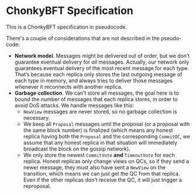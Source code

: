 # ChonkyBFT Specification

This is a ChonkyBFT specification in pseudocode.

There's a couple of considerations that are not described in the pseudo-code:

- **Network model**. Messages might be delivered out of order, but we don’t guarantee eventual delivery for *all* messages. Actually, our network only guarantees eventual delivery of the most recent message for each type. That’s because each replica only stores the last outgoing message of each type in memory, and always tries to deliver those messages whenever it reconnects with another replica.
- **Garbage collection**. We can’t store all messages, the goal here is to bound the number of messages that each replica stores, in order to avoid DoS attacks. We handle messages like this:
    - `NewView` messages are never stored, so no garbage collection is necessary.
    - We keep all `Proposal` messages until the proposal (or a proposal with the same block number) is finalized (which means any honest replica having both the `Proposal` and the corresponding `CommitQC`, we assume that any honest replica in that situation will immediately broadcast the block on the gossip network).
    - We only store the newest `CommitVote` **and** `TimeoutVote` for each replica. Honest replicas only change views on QCs, so if they send a newer message, they must also have sent a `NewView` on the transition, which means we can just get the QC from that replica. Even if the other replicas don’t receive the QC, it will just trigger a reproposal.